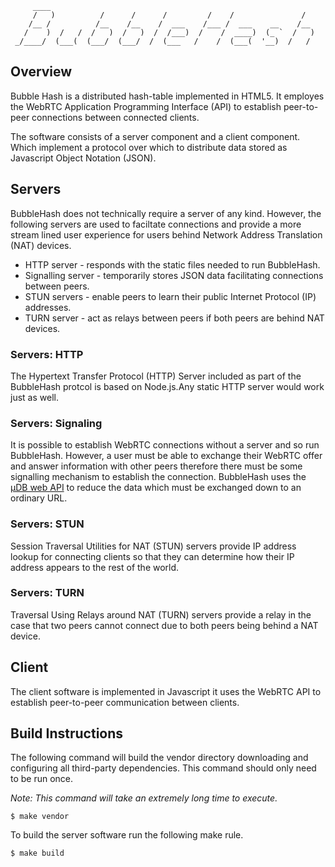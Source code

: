         ____
         /   )          /      /      /         /    /               /
        /__ /          /__    /__    /  ___    /___ /  ___    __    /__
       /    )  /   /  /   )  /   )  /  /___)  /    /  ____)  (_ `  /   )
     _/____/  (___(  (___/  (___/  /  (___   /    /  (___(  '__)  /   /

Overview
--------

Bubble Hash is a distributed hash-table implemented in HTML5.  It employes the
WebRTC Application Programming Interface (API) to establish peer-to-peer
connections between connected clients.

The software consists of a server component and a client component.  Which
implement a protocol over which to distribute data stored as Javascript Object
Notation (JSON).

## Servers

BubbleHash does not technically require a server of any kind.  However, the
following servers are used to faciltate connections and provide a more stream
lined user experience for users behind Network Address Translation (NAT)
devices.

* HTTP server - responds with the static files needed to run BubbleHash.
* Signalling server - temporarily stores JSON data facilitating connections
   between peers.
* STUN servers - enable peers to learn their public Internet Protocol (IP)
   addresses.
* TURN server - act as relays between peers if both peers are behind NAT
   devices.

### Servers: HTTP

The Hypertext Transfer Protocol (HTTP) Server included as part of the BubbleHash
protcol is based on Node.js.Any static HTTP server would work just as well.

### Servers: Signaling

It is possible to establish WebRTC connections without a server and so run
BubbleHash. However, a user must be able to exchange their WebRTC offer and
answer information with other peers therefore there must be some signalling
mechanism to establish the connection.  BubbleHash uses the
[μDB web API](http://mudb.org/) to reduce the data which must be exchanged down
to an ordinary URL.

### Servers: STUN

Session Traversal Utilities for NAT (STUN) servers provide IP address lookup for
connecting clients so that they can determine how their IP address appears to
the rest of the world.

### Servers: TURN

Traversal Using Relays around NAT (TURN) servers provide a relay in the case
that two peers cannot connect due to both peers being behind a NAT device.

## Client

The client software is implemented in Javascript it uses the WebRTC API to
establish peer-to-peer communication between clients.

Build Instructions
------------------

The following command will build the vendor directory downloading and
configuring all third-party dependencies.  This command should only need to be
run once.

_Note: This command will take an extremely long time to execute._

    $ make vendor

To build the server software run the following make rule.

    $ make build